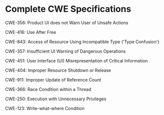 

# Complete CWE Specifications

CWE-356: Product UI does not Warn User of Unsafe Actions

CWE-416: Use After Free

CWE-843: Access of Resource Using Incompatible Type ('Type Confusion')

CWE-357: Insufficient UI Warning of Dangerous Operations

CWE-451: User Interface (UI) Misrepresentation of Critical Information

CWE-404: Improper Resource Shutdown or Release

CWE-911: Improper Update of Reference Count

CWE-366: Race Condition within a Thread

CWE-250: Execution with Unnecessary Privileges

CWE-123: Write-what-where Condition
